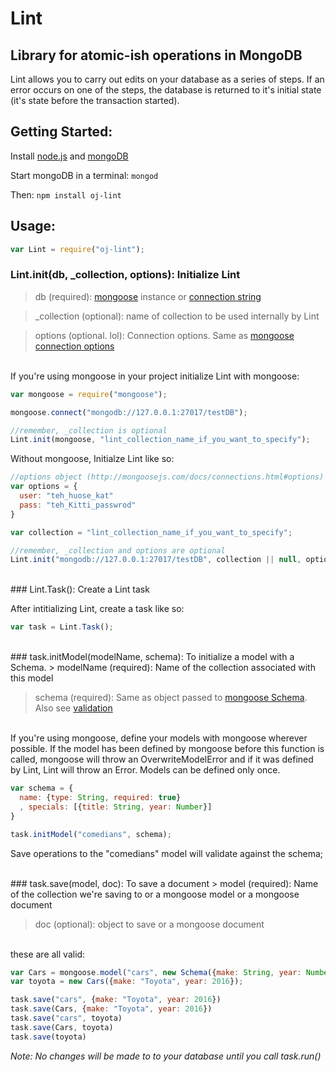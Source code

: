 # Lint
## Library for atomic-ish operations in MongoDB

Lint allows you to carry out edits on your database as a series of steps. If an error occurs on one of the steps, the database is returned to it's initial state (it's state before the transaction started). 

## Getting Started:

Install [node.js](https://nodejs.org) and [mongoDB](https://www.mongodb.com/download-center)

Start mongoDB in a terminal: ```mongod```

Then:
```npm install oj-lint```

## Usage:
```javascript
var Lint = require("oj-lint");
```

### Lint.init(db, _collection, options): Initialize Lint
> db (required): [mongoose](https://github.com/Automattic/mongoose) instance or [connection string](https://docs.mongodb.com/manual/reference/connection-string/)

> _collection (optional): name of collection to be used internally by Lint

> options (optional. lol): Connection options. Same as [mongoose connection options](http://mongoosejs.com/docs/connections.html#options)

<br>If you're using mongoose in your project initialize Lint with mongoose:

```javascript
var mongoose = require("mongoose");

mongoose.connect("mongodb://127.0.0.1:27017/testDB");

//remember, _collection is optional
Lint.init(mongoose, "lint_collection_name_if_you_want_to_specify");
```

Without mongoose, Initialze Lint like so:

```javascript
//options object (http://mongoosejs.com/docs/connections.html#options)
var options = {
  user: "teh_huose_kat"
  pass: "teh_Kitti_passwrod"
}

var collection = "lint_collection_name_if_you_want_to_specify";

//remember, _collection and options are optional
Lint.init("mongodb://127.0.0.1:27017/testDB", collection || null, options || null);
```
<br>
### Lint.Task(): Create a Lint task

After intitializing Lint, create a task like so:

```javascript
var task = Lint.Task();
```
<br>
### task.initModel(modelName, schema): To initialize a model with a Schema.
  > modelName (required): Name of the collection associated with this model
  
  > schema (required): Same as object passed to [mongoose Schema](http://mongoosejs.com/docs/guide.html#definition). Also see [validation](http://mongoosejs.com/docs/validation.html)
  
  <br>If you're using mongoose, define your models with mongoose wherever possible. If the model has been defined by mongoose before this function is called, mongoose will throw an OverwriteModelError and if it was defined by Lint, Lint will throw an Error. Models can be defined only once.
  
  ```javascript
  var schema = {
    name: {type: String, required: true}
    , specials: [{title: String, year: Number}]
  }
  
  task.initModel("comedians", schema);
  ```
  
  Save operations to the "comedians" model will validate against the schema;

<br>
### task.save(model, doc): To save a document</b>
  > model (required): Name of the collection we're saving to or a mongoose model or a mongoose document

  > doc (optional): object to save or a mongoose document
	
  <br>these are all valid:
  
  ```javascript
  var Cars = mongoose.model("cars", new Schema({make: String, year: Number}));
  var toyota = new Cars({make: "Toyota", year: 2016});
  
  task.save("cars", {make: "Toyota", year: 2016})
  task.save(Cars, {make: "Toyota", year: 2016})
  task.save("cars", toyota)
  task.save(Cars, toyota)
  task.save(toyota)
  ```
  
  *Note: No changes will be made to to your database until you call task.run()*
  
  
